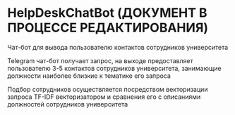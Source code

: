 # HelpDeskChatBot (ДОКУМЕНТ В ПРОЦЕССЕ РЕДАКТИРОВАНИЯ)
Чат-бот для вывода пользователю контактов сотрудников университета

Telegram чат-бот получает запрос, на выходе предоставляет пользователю 3-5 контактов сотрудников университета, занимающие должности наиболее близкие к тематике его запроса

Подбор сотрудников осуществляется посредством векторизации запроса TF-IDF векторизатором и сравнения его с описаниями должностей сотрудников университета
